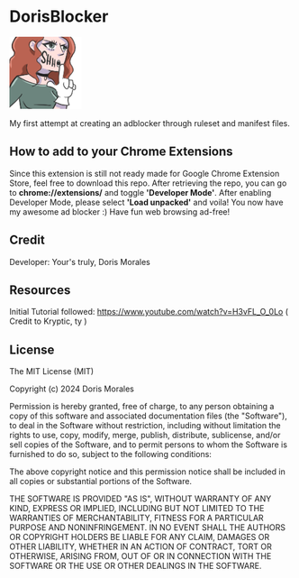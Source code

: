 # DorisBlocker

![Alt text](Shhh2.png)

My first attempt at creating an adblocker through ruleset and manifest files. 

## How to add to your Chrome Extensions ##

Since this extension is still not ready made for Google Chrome Extension Store, feel free to download this repo. After retrieving the repo, you can go to **chrome://extensions/** and toggle **'Developer Mode'**. After enabling Developer Mode, please select **'Load unpacked'** and voila! You now have my awesome ad blocker :) Have fun web browsing ad-free!

## Credit ##

Developer: Your's truly, Doris Morales

## Resources ##

Initial Tutorial followed: https://www.youtube.com/watch?v=H3vFL_O_0Lo ( Credit to Kryptic, ty )

## License ##

The MIT License (MIT)

Copyright (c) 2024 Doris Morales

Permission is hereby granted, free of charge, to any person obtaining a copy of this software and associated documentation files (the "Software"), to deal in the Software without restriction, including without limitation the rights to use, copy, modify, merge, publish, distribute, sublicense, and/or sell copies of the Software, and to permit persons to whom the Software is furnished to do so, subject to the following conditions:

The above copyright notice and this permission notice shall be included in all copies or substantial portions of the Software.

THE SOFTWARE IS PROVIDED "AS IS", WITHOUT WARRANTY OF ANY KIND, EXPRESS OR IMPLIED, INCLUDING BUT NOT LIMITED TO THE WARRANTIES OF MERCHANTABILITY, FITNESS FOR A PARTICULAR PURPOSE AND NONINFRINGEMENT. IN NO EVENT SHALL THE AUTHORS OR COPYRIGHT HOLDERS BE LIABLE FOR ANY CLAIM, DAMAGES OR OTHER LIABILITY, WHETHER IN AN ACTION OF CONTRACT, TORT OR OTHERWISE, ARISING FROM, OUT OF OR IN CONNECTION WITH THE SOFTWARE OR THE USE OR OTHER DEALINGS IN THE SOFTWARE.
